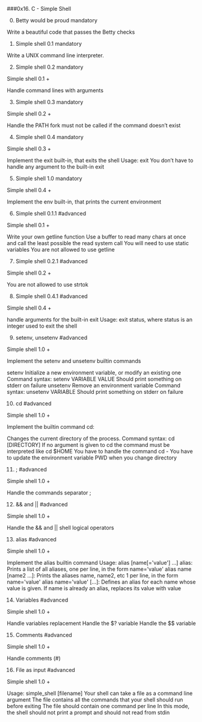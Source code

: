 ###0x16. C - Simple Shell


0. Betty would be proud mandatory

Write a beautiful code that passes the Betty checks


1. Simple shell 0.1 mandatory

Write a UNIX command line interpreter.


2. Simple shell 0.2 mandatory

Simple shell 0.1 +

Handle command lines with arguments


3. Simple shell 0.3 mandatory

Simple shell 0.2 +

Handle the PATH
fork must not be called if the command doesn’t exist


4. Simple shell 0.4 mandatory

Simple shell 0.3 +

Implement the exit built-in, that exits the shell
Usage: exit
You don’t have to handle any argument to the built-in exit


5. Simple shell 1.0 mandatory

Simple shell 0.4 +

Implement the env built-in, that prints the current environment


6. Simple shell 0.1.1
#advanced

Simple shell 0.1 +

Write your own getline function
Use a buffer to read many chars at once and call the least possible the read system call
You will need to use static variables
You are not allowed to use getline


7. Simple shell 0.2.1
#advanced

Simple shell 0.2 +

You are not allowed to use strtok


8. Simple shell 0.4.1
#advanced

Simple shell 0.4 +

handle arguments for the built-in exit
Usage: exit status, where status is an integer used to exit the shell


9. setenv, unsetenv
#advanced

Simple shell 1.0 +

Implement the setenv and unsetenv builtin commands

setenv
Initialize a new environment variable, or modify an existing one
Command syntax: setenv VARIABLE VALUE
Should print something on stderr on failure
unsetenv
Remove an environment variable
Command syntax: unsetenv VARIABLE
Should print something on stderr on failure


10. cd
#advanced

Simple shell 1.0 +

Implement the builtin command cd:

Changes the current directory of the process.
Command syntax: cd [DIRECTORY]
If no argument is given to cd the command must be interpreted like cd $HOME
You have to handle the command cd -
You have to update the environment variable PWD when you change directory


11. ;
#advanced

Simple shell 1.0 +

Handle the commands separator ;


12. && and ||
#advanced

Simple shell 1.0 +

Handle the && and || shell logical operators


13. alias
#advanced

Simple shell 1.0 +

Implement the alias builtin command
Usage: alias [name[='value'] ...]
alias: Prints a list of all aliases, one per line, in the form name='value'
alias name [name2 ...]: Prints the aliases name, name2, etc 1 per line, in the form name='value'
alias name='value' [...]: Defines an alias for each name whose value is given. If name is already an alias, replaces its value with value


14. Variables
#advanced

Simple shell 1.0 +

Handle variables replacement
Handle the $? variable
Handle the $$ variable


15. Comments
#advanced

Simple shell 1.0 +

Handle comments (#)


16. File as input
#advanced

Simple shell 1.0 +

Usage: simple_shell [filename]
Your shell can take a file as a command line argument
The file contains all the commands that your shell should run before exiting
The file should contain one command per line
In this mode, the shell should not print a prompt and should not read from stdin
